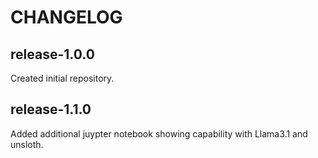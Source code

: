# CHANGELOG

## release-1.0.0

Created initial repository.

## release-1.1.0

Added additional juypter notebook showing capability with Llama3.1 and unsloth. 


